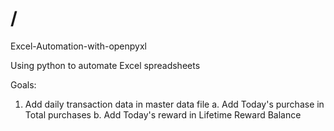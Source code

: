 # /
Excel-Automation-with-openpyxl

 Using python to automate Excel spreadsheets
 
 Goals:
 
  1. Add daily transaction data in master data file
    a. Add Today's purchase in Total purchases
    b. Add Today's reward in Lifetime Reward Balance 
    
